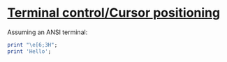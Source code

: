 [1]: https://rosettacode.org/wiki/Terminal_control/Cursor_positioning

# [Terminal control/Cursor positioning][1]

Assuming an ANSI terminal:

```raku
print "\e[6;3H";
print 'Hello';
```